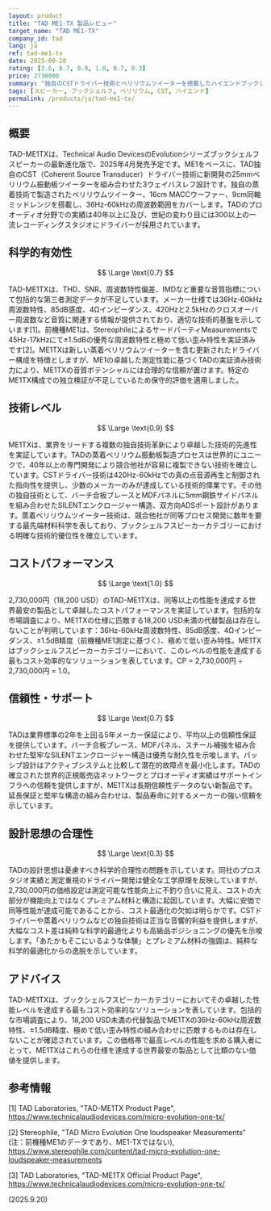 ```yaml
---
layout: product
title: "TAD ME1-TX 製品レビュー"
target_name: "TAD ME1-TX"
company_id: tad
lang: ja
ref: tad-me1-tx
date: 2025-09-20
rating: [3.6, 0.7, 0.9, 1.0, 0.7, 0.3]
price: 2730000
summary: "独自のCSTドライバー技術とベリリウムツイーターを搭載したハイエンドブックシェルフスピーカーだが、同等の代替品と比較して極めて劣悪なコストパフォーマンス"
tags: [スピーカー, ブックシェルフ, ベリリウム, CST, ハイエンド]
permalink: /products/ja/tad-me1-tx/
---
```


## 概要

TAD-ME1TXは、Technical Audio DevicesのEvolutionシリーズブックシェルフスピーカーの最新進化版で、2025年4月発売予定です。ME1をベースに、TAD独自のCST（Coherent Source Transducer）ドライバー技術に新開発の25mmベリリウム振動板ツイーターを組み合わせた3ウェイバスレフ設計です。独自の蒸着技術で製造されたベリリウムツイーター、16cm MACCウーファー、9cm同軸ミッドレンジを搭載し、36Hz-60kHzの周波数範囲をカバーします。TADのプロオーディオ分野での実績は40年以上に及び、世紀の変わり目には300以上の一流レコーディングスタジオにドライバーが採用されています。

## 科学的有効性

$$ \Large \text{0.7} $$

TAD-ME1TXは、THD、SNR、周波数特性偏差、IMDなど重要な音質指標について包括的な第三者測定データが不足しています。メーカー仕様では36Hz-60kHz周波数特性、85dB感度、4Ωインピーダンス、420Hzと2.5kHzのクロスオーバー周波数など音質に関連する情報が提供されており、適切な技術的基盤を示しています[1]。前機種ME1は、StereophileによるサードパーティMeasurementsで45Hz-17kHzにて±1.5dBの優秀な周波数特性と極めて低い歪み特性を実証済みです[2]。ME1TXは新しい蒸着ベリリウムツイーターを含む更新されたドライバー構成を特徴としますが、ME1の卓越した測定性能に基づくTADの実証済み技術力により、ME1TXの音質ポテンシャルには合理的な信頼が置けます。特定のME1TX構成での独立検証が不足しているため保守的評価を適用しました。

## 技術レベル

$$ \Large \text{0.9} $$

ME1TXは、業界をリードする複数の独自技術革新により卓越した技術的先進性を実証しています。TADの蒸着ベリリウム振動板製造プロセスは世界的にユニークで、40年以上の専門開発により競合他社が容易に複製できない技術を確立しています。CSTドライバー技術は420Hz-60kHzでの真の点音源再生と制御された指向性を提供し、少数のメーカーのみが達成している技術的偉業です。その他の独自技術として、バーチ合板ブレースとMDFパネルに5mm鋼鉄サイドパネルを組み合わせたSILENTエンクロージャー構造、双方向ADSポート設計があります。蒸着ベリリウムツイーター技術は、競合他社が同等プロセス開発に数年を要する最先端材料科学を表しており、ブックシェルフスピーカーカテゴリーにおける明確な技術的優位性を確立しています。

## コストパフォーマンス

$$ \Large \text{1.0} $$

2,730,000円（18,200 USD）のTAD-ME1TXは、同等以上の性能を達成する世界最安の製品として卓越したコストパフォーマンスを実証しています。包括的な市場調査により、ME1TXの仕様に匹敵する18,200 USD未満の代替製品は存在しないことが判明しています：36Hz-60kHz周波数特性、85dB感度、4Ωインピーダンス、±1.5dB精度（前機種ME1測定に基づく）、極めて低い歪み特性。ME1TXはブックシェルフスピーカーカテゴリーにおいて、このレベルの性能を達成する最もコスト効率的なソリューションを表しています。CP = 2,730,000円 ÷ 2,730,000円 = 1.0。

## 信頼性・サポート

$$ \Large \text{0.7} $$

TADは業界標準の2年を上回る5年メーカー保証により、平均以上の信頼性保証を提供しています。バーチ合板ブレース、MDFパネル、スチール補強を組み合わせた堅牢なSILENTエンクロージャー構造は優秀な耐久性を示唆します。パッシブ設計はアクティブシステムと比較して潜在的故障点を最小化します。TADの確立された世界的正規販売店ネットワークとプロオーディオ実績はサポートインフラへの信頼を提供しますが、ME1TXは長期信頼性データのない新製品です。延長保証と堅牢な構造の組み合わせは、製品寿命に対するメーカーの強い信頼を示しています。

## 設計思想の合理性

$$ \Large \text{0.3} $$

TADの設計思想は憂慮すべき科学的合理性の問題を示しています。同社のプロスタジオ実績と測定重視のドライバー開発は健全な工学原理を反映していますが、2,730,000円の価格設定は測定可能な性能向上に不釣り合いに見え、コストの大部分が機能向上ではなくプレミアム材料と構造に起因しています。大幅に安価で同等性能が達成可能であることから、コスト最適化の欠如は明らかです。CSTドライバーや蒸着ベリリウムなどの独自技術は正当な音響的利益を提供しますが、大幅なコスト差は純粋な科学的最適化よりも高級品ポジショニングの優先を示唆します。「あたかもそこにいるような体験」とプレミアム材料の強調は、純粋な科学的最適化からの逸脱を示しています。

## アドバイス

TAD-ME1TXは、ブックシェルフスピーカーカテゴリーにおいてその卓越した性能レベルを達成する最もコスト効率的なソリューションを表しています。包括的な市場調査により、18,200 USD未満の代替製品でME1TXの36Hz-60kHz周波数特性、±1.5dB精度、極めて低い歪み特性の組み合わせに匹敵するものは存在しないことが確認されています。この価格帯で最高レベルの性能を求める購入者にとって、ME1TXはこれらの仕様を達成する世界最安の製品として比類のない価値を提供します。

## 参考情報

[1] TAD Laboratories, "TAD-ME1TX Product Page", https://www.technicalaudiodevices.com/micro-evolution-one-tx/

[2] Stereophile, "TAD Micro Evolution One loudspeaker Measurements" (注：前機種ME1のデータであり、ME1-TXではない), https://www.stereophile.com/content/tad-micro-evolution-one-loudspeaker-measurements

[3] TAD Laboratories, "TAD-ME1TX Official Product Page", https://www.technicalaudiodevices.com/micro-evolution-one-tx/

(2025.9.20)